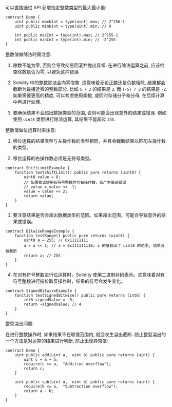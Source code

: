 可以直接通过 API 获取指定整数类型的最大最小值:

```solidity
contract Demo {
    uint public maxUint = type(uint).max; // 2^256-1
    uint public minUint = type(uint).min; // 0

    int public maxInt = type(int).max; // 2^255-1
    int public minInt = type(int).min; // -2^255
}
```

整数值做除法时需注意:

1. 除数不能为零, 否则会导致交易回滚并抛出异常. 在进行除法运算之前, 应该检查除数是否为零, 以避免这种错误.

2. Solidity 中的整数除法会向零取整. 这意味着无论正数还是负数相除, 结果都会截断为最接近零的整数部分. 比如 `5 / 2` 的结果是 `2`, 而 `(-5) / 2` 的结果是 `-2`. 如果需要更高的精度, 可以考虑使用乘数, 或同时存储分子和分母, 在后续计算中再进行处理.

3. 要确保结果不会超出数据类型的范围, 否则可能会出现意外的结果或错误. 例如使用 `uint8` 类型进行除法运算, 其结果不能超过 `255`.

整数值做位运算时需注意:

1. 移位运算的结果类型与左操作数的类型相同，并且会截断结果以匹配左操作数的类型。

2. 移位运算的右操作数必须是无符号类型。

```solidity
contract ShiftLimitExample {
    function testShiftLimit() public pure returns (uint8) {
        uint8 value = 8;
        // 如果尝试使用有符号整数作为右操作数，会产生编译错误
        // value = value << -1;
        value = value << 2;
        return value;
    }
}
```

1. 要注意结果是否会超出数据类型的范围。如果超出范围，可能会导致意外的结果或错误。

```solidity
contract BitwiseRangeExample {
    function testRange() public pure returns (uint8) {
        uint8 a = 255; // 0x11111111
        a = a << 1; // a = 0x111111110; a 的值超出了 uint8 的范围, 结果会被截断
        return a; // 254
    }
}
```

4.  在对有符号整数进行位运算时，Solidity 使用二进制补码表示。这意味着对有符号整数进行按位取反操作时，结果的符号会发生变化。

```solidity
contract SignedBitwiseExample {
    function testSignedBitwise() public pure returns (int8) {
        int8 signedValue = -5;
        return ~signedValue; // 4
    }
}
```

整型溢出问题:

在进行整数操作时, 如果结果不在取值范围内, 就会发生溢出截断. 防止整型溢出的一个方法是对运算的结果进行判断, 防止出现异常值:

```solidity
contract Demo {
    uint public add(uint a,  uint b) public pure returns (uint) {
        uint c = a + b;
        require(c >= a,  "Addition overflow");
        return c;
    }

    uint public sub(uint a,  uint b) public pure returns (uint) {
        require(b <= a,  "Subtraction overflow");
        return a - b;
    }
}
```
